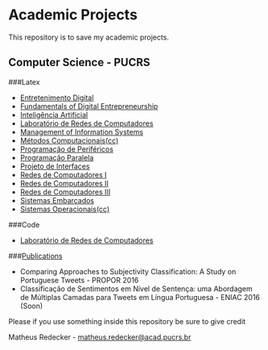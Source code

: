 # Academic Projects

This repository is to save my academic projects.

## Computer Science - PUCRS

###Latex

- [Entretenimento Digital](latex/entretenimento) 
- [Fundamentals of Digital Entrepreneurship](latex/entrep)
- [Inteligência Artificial](latex/ai)
- [Laboratório de Redes de Computadores](latex/labredes)
- [Management of Information Systems](latex/msi)
- [Métodos Computacionais(cc)](latex/metodos)
- [Programação de Periféricos](latex/perifericos)
- [Programação Paralela](latex/paralela)
- [Projeto de Interfaces](latex/interface) 
- [Redes de Computadores I](latex/redesI)
- [Redes de Computadores II](latex/redesII)
- [Redes de Computadores III](latex/redesIII)
- [Sistemas Embarcados](latex/embarcados)
- [Sistemas Operacionais(cc)](latex/sisop)

###Code
- [Laboratório de Redes de Computadores](code/labredes)

###[Publications](publications)
- Comparing Approaches to Subjectivity Classification: A Study on Portuguese Tweets - PROPOR 2016
- Classificação de Sentimentos em Nível de Sentença: uma Abordagem de Múltiplas Camadas para Tweets em Língua Portuguesa - ENIAC 2016 (Soon)

Please if you use something inside this repository be sure to give credit

Matheus Redecker - matheus.redecker@acad.pucrs.br
